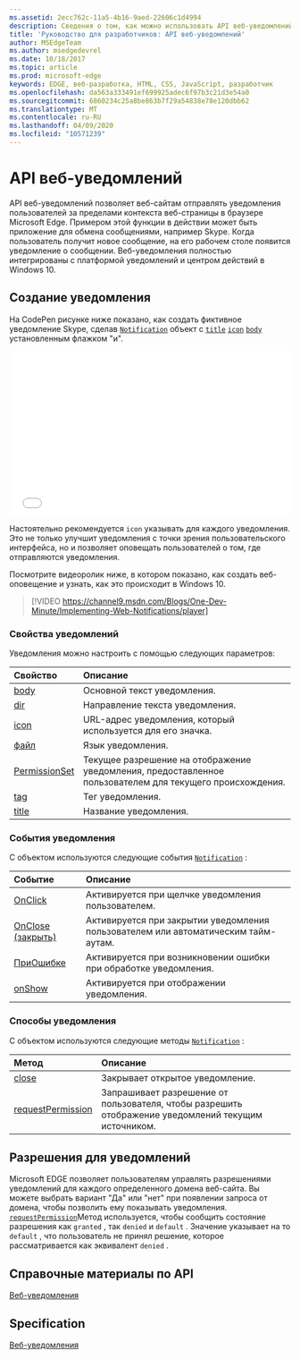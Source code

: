 ```yaml
---
ms.assetid: 2ecc762c-11a5-4b16-9aed-22606c1d4994
description: Сведения о том, как можно использовать API веб-уведомлений, чтобы разрешить веб-сайтам отправлять уведомления пользователей за пределами контекста браузера Microsoft Edge.
title: 'Руководство для разработчиков: API веб-уведомлений'
author: MSEdgeTeam
ms.author: msedgedevrel
ms.date: 10/18/2017
ms.topic: article
ms.prod: microsoft-edge
keywords: EDGE, веб-разработка, HTML, CSS, JavaScript, разработчик
ms.openlocfilehash: da563a333491ef699925adec6f97b3c21d3e54a0
ms.sourcegitcommit: 6860234c25a8be863b7f29a54838e78e120dbb62
ms.translationtype: MT
ms.contentlocale: ru-RU
ms.lasthandoff: 04/09/2020
ms.locfileid: "10571239"
---
```

# API веб-уведомлений

API веб-уведомлений позволяет веб-сайтам отправлять уведомления пользователей за пределами контекста веб-страницы в браузере Microsoft Edge. Примером этой функции в действии может быть приложение для обмена сообщениями, например Skype. Когда пользователь получит новое сообщение, на его рабочем столе появится уведомление о сообщении. Веб-уведомления полностью интегрированы с платформой уведомлений и центром действий в Windows 10. 

## Создание уведомления

На CodePen рисунке ниже показано, как создать фиктивное уведомление Skype, сделав [`Notification`](https://msdn.microsoft.com/library/mt710818) объект с [`title`](https://msdn.microsoft.com/library/mt710826) [`icon`](https://msdn.microsoft.com/library/mt710814) [`body`](https://msdn.microsoft.com/library/mt710811) установленным флажком "и".


<iframe height='295' scrolling='no' title='Веб-уведомления' src='//codepen.io/MicrosoftEdgeDocumentation/embed/RGbxWW/?height=295&theme-id=23761&default-tab=result&embed-version=2&editable=true' frameborder='no' allowtransparency='true' allowfullscreen='true' style='width: 100%;'>Ознакомьтесь <a href='https://codepen.io/MicrosoftEdgeDocumentation/pen/RGbxWW/'> с веб-уведомлениями о перьях </a> по Microsoft Edge Docs ( <a href='https://codepen.io/MicrosoftEdgeDocumentation'> @MicrosoftEdgeDocumentation </a> ) на <a href='https://codepen.io'> CodePen </a> .
</iframe>

Настоятельно рекомендуется `icon` указывать для каждого уведомления. Это не только улучшит уведомления с точки зрения пользовательского интерфейса, но и позволяет оповещать пользователей о том, где отправляются уведомления.

Посмотрите видеоролик ниже, в котором показано, как создать веб-оповещение и узнать, как это происходит в Windows 10.


> [!VIDEO https://channel9.msdn.com/Blogs/One-Dev-Minute/Implementing-Web-Notifications/player]

### Свойства уведомлений

Уведомления можно настроить с помощью следующих параметров:

Свойство | Описание
:-------- | :----------
[body](https://msdn.microsoft.com/library/mt710811) | Основной текст уведомления.
[dir](https://msdn.microsoft.com/library/mt710813) | Направление текста уведомления.
[icon](https://msdn.microsoft.com/library/mt710814) | URL-адрес уведомления, который используется для его значка.
[файл](https://msdn.microsoft.com/library/mt710815) | Язык уведомления.
[PermissionSet](https://msdn.microsoft.com/library/mt670637) | Текущее разрешение на отображение уведомления, предоставленное пользователем для текущего происхождения.
[tag](https://msdn.microsoft.com/library/mt710825) | Тег уведомления.
[title](https://msdn.microsoft.com/library/mt710826) | Название уведомления.

### События уведомления

С объектом используются следующие события [`Notification`](https://msdn.microsoft.com/library/mt710818) :

Событие | Описание
:-------- | :----------
[OnClick](https://msdn.microsoft.com/library/mt712180) | Активируется при щелчке уведомления пользователем.
[OnClose (закрыть)](https://msdn.microsoft.com/library/mt712178) | Активируется при закрытии уведомления пользователем или автоматическим тайм-аутам.
[ПриОшибке](https://msdn.microsoft.com/library/mt712181) | Активируется при возникновении ошибки при обработке уведомления.
[onShow](https://msdn.microsoft.com/library/mt712182) | Активируется при отображении уведомления.

### Способы уведомления

С объектом используются следующие методы [`Notification`](https://msdn.microsoft.com/library/mt710818) :

Метод | Описание
:-------- | :----------
[close](https://msdn.microsoft.com/library/mt670636) | Закрывает открытое уведомление.
[requestPermission](https://msdn.microsoft.com/library/mt710824) | Запрашивает разрешение от пользователя, чтобы разрешить отображение уведомлений текущим источником.

## Разрешения для уведомлений

Microsoft EDGE позволяет пользователям управлять разрешениями уведомлений для каждого определенного домена веб-сайта. Вы можете выбрать вариант "Да" или "нет" при появлении запроса от домена, чтобы позволить ему показывать уведомления. [`requestPermission`](https://msdn.microsoft.com/library/mt710824)Метод используется, чтобы сообщить состояние разрешения как `granted` , так `denied` и `default` . Значение указывает на то `default` , что пользователь не принял решение, которое рассматривается как эквивалент `denied` .




## Справочные материалы по API

[Веб-уведомления](https://msdn.microsoft.com/library/mt710827)

## Specification

[Веб-уведомления](https://notifications.spec.whatwg.org)
